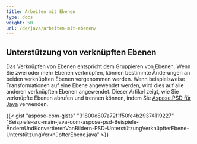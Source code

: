 ```yaml
---
title: Arbeiten mit Ebenen
type: docs
weight: 50
url: /de/java/arbeiten-mit-ebenen/
---
```



## **Unterstützung von verknüpften Ebenen**
Das Verknüpfen von Ebenen entspricht dem Gruppieren von Ebenen. Wenn Sie zwei oder mehr Ebenen verknüpfen, können bestimmte Änderungen an beiden verknüpften Ebenen vorgenommen werden. Wenn beispielsweise Transformationen auf eine Ebene angewendet werden, wird dies auf alle anderen verknüpften Ebenen angewendet. Dieser Artikel zeigt, wie Sie verknüpfte Ebenen abrufen und trennen können, indem Sie [Aspose.PSD für Java](https://products.aspose.com/psd/java) verwenden.



{{< gist "aspose-com-gists" "31800d807a72f1f50fe4b29374119227" "Beispiele-src-main-java-com-aspose-psd-Beispiele-ÄndernUndKonvertierenVonBildern-PSD-UnterstützungVerknüpfterEbene-UnterstützungVerknüpfterEbene.java" >}}
